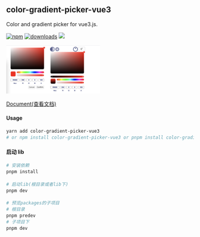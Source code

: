 <!--
 * @Descripttion:
 * @version:
 * @Author: June
 * @Date: 2023-03-17 22:02:02
 * @LastEditors: June
 * @LastEditTime: 2024-12-03 21:08:27
-->

## color-gradient-picker-vue3

Color and gradient picker for vue3.js.

[![npm](https://badgen.net/npm/v/color-gradient-picker-vue3)](https://www.npmjs.com/package/color-gradient-picker-vue3)
[![downloads](https://badgen.net/npm/dt/color-gradient-picker-vue3)](https://www.npmjs.com/package/color-gradient-picker-vue3)
<img src="https://img.shields.io/github/license/nihaojob/vue-fabric-editor" />

<img style="margin: 0 auto;" src="./imgs/introduct.png" width="50%" />

[Document(查看文档)](./lib/README.md)

#### Usage

```bash
yarn add color-gradient-picker-vue3
# or npm install color-gradient-picker-vue3 or pnpm install color-gradient-picker-vue3
```

#### 启动 lib

```bash
# 安装依赖
pnpm install

# 启动lib(根目录或者lib下)
pnpm dev

# 预览packages的子项目
# 根目录
pnpm predev
# 子项目下
pnpm dev
```
